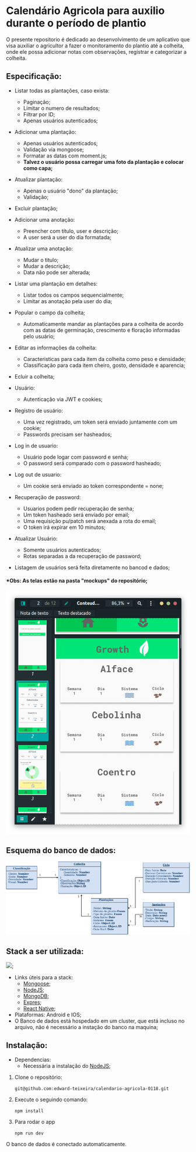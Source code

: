 # Calendário Agricola para auxilio durante o período de plantio
O presente repositorio é dedicado ao desenvolvimento de um aplicativo que visa
auxiliar o agricultor a fazer o monitoramento do plantio até a colheita, onde ele
possa adicionar notas com observações, registrar e categorizar a colheita.

## Especificação: 

- Listar todas as plantações, caso exista:
    - Paginação;
    - Limitar o numero de resultados;
    - Filtrar por ID;
    - Apenas usuários autenticados;
- Adicionar uma plantação:
    - Apenas usuários autenticados;
    - Validação via mongoose;
    - Formatar as datas com moment.js;
    - **Talvez o usuário possa carregar uma foto da plantação e colocar como capa;**
- Atualizar plantação: 
    - Apenas o usuário "dono" da plantação;
    - Validação;
- Excluir plantação;
- Adicionar uma anotação:
    - Preencher com título, user e descrição;
    - A user será a user do dia formatada;
- Atualizar uma anotação:
    - Mudar o titulo;
    - Mudar a descrição;
    - Data não pode ser alterada;
- Listar uma plantação em detalhes:
    - Listar todos os campos sequencialmente;
    - Limitar as anotação pela user do dia;
- Popular o campo da colheita;
    - Automaticamente mandar as plantações para a colheita de acordo com as 
    datas de germinação, crescimento e floração informadas pelo usuário;
- Editar as informações da colheita: 
    - Caracteristicas para cada item da colheita como peso e densidade;
    - Classificação para cada item cheiro, gosto, densidade e aparencia;
- Ecluir a colheita;

- Usuário:
    - Autenticação via JWT e cookies;
- Registro de usuário:
    - Uma vez registrado, um token será enviado juntamente com um cookie;
    - Passwords precisam ser hasheados;
- Log in de usuario:
    - Usuário pode logar com password e senha;
    - O password será comparado com o password hasheado;
- Log out de usuario:
    - Um cookie será enviado ao token correspondente = none;
- Recuperação de password:
    - Usuarios podem pedir recuperação de senha;
    - Um token hasheado será enviado por email;
    - Uma requisição pu/patch será anexada a rota do email;
    - O token irá expirar em 10 minutos;
- Atualizar Usuário:
    - Somente usuários autenticados;
    - Rotas separadas a da recuperação de password;
- Listagem de usuários será feita diretamente no bancod e dados;
#### **\*Obs: As telas estão na pasta "mockups" do repositório;**


![Em construcao](Specs/mockups/mockup.png)



## Esquema do banco de dados:

![](Specs/modelo_relacional/Diagrama-UML-Projeto.jpg)

## Stack a ser utilizada:
![](https://miro.medium.com/max/680/1*s3lCEFnq4RyAKeeYnhTkVw.jpeg);

- Links úteis para a stack:
    - [Mongoose](https://mongoosejs.com/);
    - [NodeJS](https://nodejs.org/en/);
    - [MongoDB](https://nodejs.org/en/);
    - [Expres](https://expressjs.com/pt-br/);
    - [React Native](https://facebook.github.io/react-native/);
- Plataformas: Android e IOS;
- O Banco de dados está hospedado em um cluster, que está incluso no arquivo,
não é necessário a instação do banco na maquina;

## Instalação: 
- Dependencias:
    - Necessária a instalação do [NodeJS](https://nodejs.org/en/);

1. Clone o repositório:
    ```shell
    git@github.com:edward-teixeira/calendario-agricola-0118.git
2. Execute o seguindo comando:
    ```shell
    npm install
3. Para rodar o app
    ```shell
    npm run dev
O banco de dados é conectado automaticamente.
